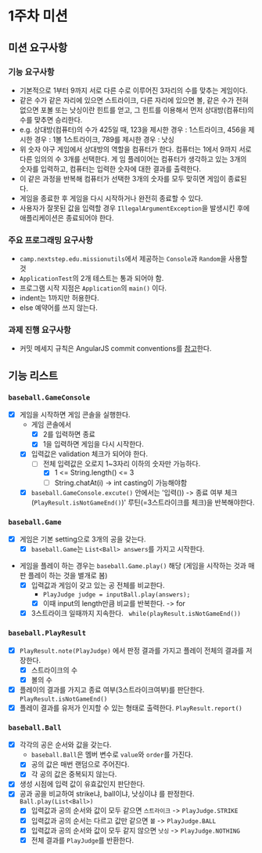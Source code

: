 # 1주차 미션


## 미션 요구사항


### 기능 요구사항
- 기본적으로 1부터 9까지 서로 다른 수로 이루어진 3자리의 수를 맞추는 게임이다.
- 같은 수가 같은 자리에 있으면 스트라이크, 다른 자리에 있으면 볼, 같은 수가 전혀 없으면 포볼 또는 낫싱이란 힌트를 얻고, 그 힌트를 이용해서 먼저 상대방(컴퓨터)의 수를 맞추면 승리한다.
- e.g. 상대방(컴퓨터)의 수가 425일 때, 123을 제시한 경우 : 1스트라이크, 456을 제시한 경우 : 1볼 1스트라이크, 789를 제시한 경우 : 낫싱
- 위 숫자 야구 게임에서 상대방의 역할을 컴퓨터가 한다. 컴퓨터는 1에서 9까지 서로 다른 임의의 수 3개를 선택한다. 게 임 플레이어는 컴퓨터가 생각하고 있는 3개의 숫자를 입력하고, 컴퓨터는 입력한 숫자에 대한 결과를 출력한다.
- 이 같은 과정을 반복해 컴퓨터가 선택한 3개의 숫자를 모두 맞히면 게임이 종료된다.
- 게임을 종료한 후 게임을 다시 시작하거나 완전히 종료할 수 있다.
- 사용자가 잘못된 값을 입력할 경우 `IllegalArgumentException`을 발생시킨 후에 애플리케이션은 종료되어야 한다.

### 주요 프로그래밍 요구사항
- `camp.nextstep.edu.missionutils`에서 제공하는 `Console`과 `Random`을 사용할 것
- `ApplicationTest`의 2개 테스트는 통과 되어야 함.
- 프로그램 시작 지점은 `Application`의 `main()` 이다.
- indent는 1까지만 허용한다.
- else 예약어를 쓰지 않는다.

### 과제 진행 요구사항
- 커밋 메세지 규칙은 AngularJS commit conventions를 [참고](https://gist.github.com/stephenparish/9941e89d80e2bc58a153)한다.

## 기능 리스트

### `baseball.GameConsole`
- [X] 게임을 시작하면 게임 콘솔을 실행한다.
  - 게임 콘솔에서
    - [X] 2를 입력하면 종료
    - [X] 1을 입력하면 게임을 다시 시작한다.
  - [X] 입력값은 validation 체크가 되어야 한다.
    - [ ] 전체 입력값은 오로지 1~3자리 이하의 숫자만 가능하다.
      - [X] 1 <= String.length() <= 3
      - [ ] String.chatAt(i) -> int casting이 가능해야함 
  - [X] `baseball.GameConsole.excute()` 안에서는 '입력()) -> 종료 여부 체크(`PlayResult.isNotGameEnd()`)' 루틴(=3스트라이크를 체크)을 반복해야한다.

### `baseball.Game`
- [X] 게임은 기본 setting으로 3개의 공을 갖는다.
  - [X] `baseball.Game`는 `List<Ball> answers`를 가지고 시작한다.
- 게임을 플레이 하는 경우는 `baseball.Game.play()` 해당 (게임을 시작하는 것과 매판 플레이 하는 것을 별개로 봄)
  - [X] 입력값과 게임이 갖고 있는 공 전체를 비교한다.
    - `PlayJudge judge = inputBall.play(answers);`
    - [X] 이때 input의 length만큼 비교를 반복한다. -> for
  - [X] 3스트라이크 일때까지 지속한다. ` while(playResult.isNotGameEnd())`

### `baseball.PlayResult`
- [X] `PlayResult.note(PlayJudge)` 에서 판정 결과를 가지고 플레이 전체의 결과를 저장한다. 
  - [X] 스트라이크의 수
  - [X] 볼의 수
- [X] 플레이의 결과를 가지고 종료 여부(3스트라이크여부)를 판단한다. `PlayResult.isNotGameEnd()`
- [X] 플레이 결과를 유저가 인지할 수 있는 형태로 출력한다. `PlayResult.report()`

### `baseball.Ball`
- [X] 각각의 공은 순서와 값을 갖는다. 
  - `baseball.Ball`은 멤버 변수로 `value`와 `order`를 가진다.
  - [X] 공의 값은 매번 랜덤으로 주어진다.
  - [X] 각 공의 값은 중복되지 않는다.
- [X] 생성 시점에 입력 값이 유효값인지 판단한다.
- [X] 공과 공을 비교하여 strike냐, ball이냐, 낫싱이냐 를 판정한다. `Ball.play(List<Ball>)`
  - [X] 입력값과 공의 순서와 값이 모두 같으면 `스트라이크` -> `PlayJudge.STRIKE`
  - [X] 입력값과 공의 순서는 다르고 값만 같으면 `볼` -> `PlayJudge.BALL`
  - [X] 입력값과 공의 순서와 값이 모두 같지 않으면 `낫싱` -> `PlayJudge.NOTHING`
  - [X] 전체 결과를 `PlayJudge`를 반환한다.
